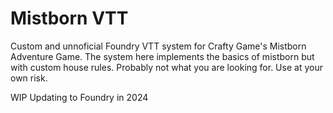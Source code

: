 # Mistborn VTT

Custom and unnoficial Foundry VTT system for Crafty Game's Mistborn Adventure Game.
The system here implements the basics of mistborn but with custom house rules.
Probably not what you are looking for.
Use at your own risk.

WIP Updating to Foundry in 2024

